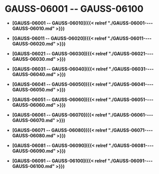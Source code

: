 # GAUSS-06001 -- GAUSS-06100

-   **[GAUSS-06001 -- GAUSS-06010]({{< relref "./GAUSS-06001----GAUSS-06010.md" >}})**

-   **[GAUSS-06011 -- GAUSS-06020]({{< relref "./GAUSS-06011----GAUSS-06020.md" >}})**

-   **[GAUSS-06021 -- GAUSS-06030]({{< relref "./GAUSS-06021----GAUSS-06030.md" >}})**

-   **[GAUSS-06031 -- GAUSS-06040]({{< relref "./GAUSS-06031----GAUSS-06040.md" >}})**

-   **[GAUSS-06041 -- GAUSS-06050]({{< relref "./GAUSS-06041----GAUSS-06050.md" >}})**

-   **[GAUSS-06051 -- GAUSS-06060]({{< relref "./GAUSS-06051----GAUSS-06060.md" >}})**

-   **[GAUSS-06061 -- GAUSS-06070]({{< relref "./GAUSS-06061----GAUSS-06070.md" >}})**

-   **[GAUSS-06071 -- GAUSS-06080]({{< relref "./GAUSS-06071----GAUSS-06080.md" >}})**

-   **[GAUSS-06081 -- GAUSS-06090]({{< relref "./GAUSS-06081----GAUSS-06090.md" >}})**

-   **[GAUSS-06091 -- GAUSS-06100]({{< relref "./GAUSS-06091----GAUSS-06100.md" >}})**
